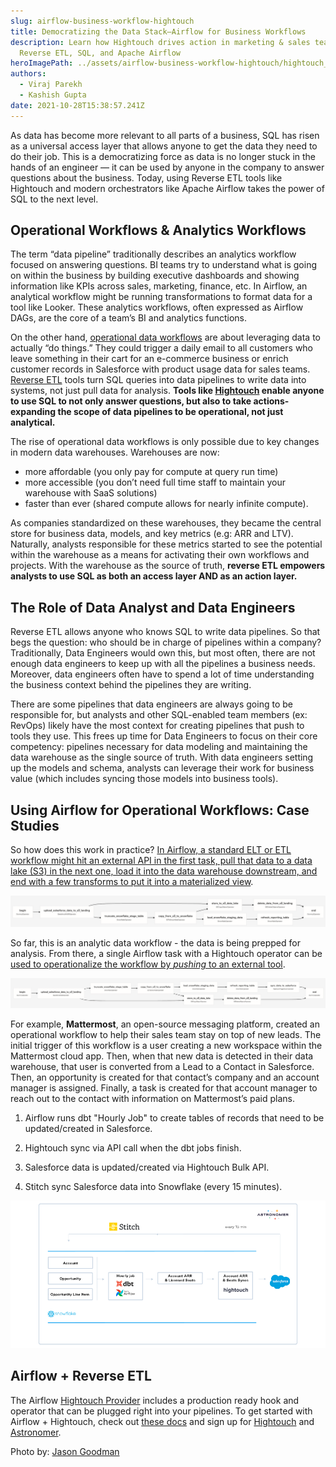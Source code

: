 ```yaml
---
slug: airflow-business-workflow-hightouch
title: Democratizing the Data Stack—Airflow for Business Workflows
description: Learn how Hightouch drives action in marketing & sales teams with
  Reverse ETL, SQL, and Apache Airflow
heroImagePath: ../assets/airflow-business-workflow-hightouch/hightouch_cover.png
authors:
  - Viraj Parekh
  - Kashish Gupta
date: 2021-10-28T15:38:57.241Z
---
```

As data has become more relevant to all parts of a business, SQL has risen as a universal access layer that allows anyone to get the data they need to do their job. This is a democratizing force as data is no longer stuck in the hands of an engineer — it can be used by anyone in the company to answer questions about the business. Today, using Reverse ETL tools like Hightouch and modern orchestrators like Apache Airflow takes the power of SQL to the next level.

## Operational Workflows & Analytics Workflows

The term “data pipeline” traditionally describes an analytics workflow focused on answering questions. BI teams try to understand what is going on within the business by building executive dashboards and showing information like KPIs across sales, marketing, finance, etc. In Airflow, an analytical workflow might be running transformations to format data for a tool like Looker. These analytics workflows, often expressed as Airflow DAGs, are the core of a team’s BI and analytics functions.

On the other hand, [operational data workflows](https://hightouch.io/blog/what-is-operational-analytics/) are about leveraging data to actually “do things.” They could trigger a daily email to all customers who leave something in their cart for an e-commerce business or enrich customer records in Salesforce with product usage data for sales teams. [Reverse ETL](https://hightouch.io/blog/reverse-etl) tools turn SQL queries into data pipelines to write data into systems, not just pull data for analysis. **Tools like [Hightouch](https://hightouch.io/) enable anyone to use SQL to not only answer questions, but also to take actions- expanding the scope of data pipelines to be operational, not just analytical.**

The rise of operational data workflows is only possible due to key changes in modern data warehouses. Warehouses are now:

* more affordable (you only pay for compute at query run time)
* more accessible (you don’t need full time staff to maintain your warehouse with SaaS solutions)
* faster than ever (shared compute allows for nearly infinite compute).

As companies standardized on these warehouses, they became the central store for business data, models, and key metrics (e.g: ARR and LTV). Naturally, analysts responsible for these metrics started to see the potential within the warehouse as a means for activating their own workflows and projects. With the warehouse as the source of truth, **reverse ETL empowers analysts to use SQL as both an access layer AND as an action layer.**

## The Role of Data Analyst and Data Engineers

Reverse ETL allows anyone who knows SQL to write data pipelines. So that begs the question: who should be in charge of pipelines within a company? Traditionally, Data Engineers would own this, but most often, there are not enough data engineers to keep up with all the pipelines a business needs. Moreover, data engineers often have to spend a lot of time understanding the business context behind the pipelines they are writing.

There are some pipelines that data engineers are always going to be responsible for, but analysts and other SQL-enabled team members (ex: RevOps) likely have the most context for creating pipelines that push to tools they use. This frees up time for Data Engineers to focus on their core competency: pipelines necessary for data modeling and maintaining the data warehouse as the single source of truth. With data engineers setting up the models and schema, analysts can leverage their work for business value (which includes syncing those models into business tools).

## Using Airflow for Operational Workflows: Case Studies

So how does this work in practice? [In Airflow, a standard ELT or ETL workflow might hit an external API in the first task, pull that data to a data lake (S3) in the next one, load it into the data warehouse downstream, and end with a few transforms to put it into a materialized view](https://registry.astronomer.io/dags/modern-elt-salesforce-to-snowflake).

[![modern-elt-salesforce-to-snowflake.png](../assets/airflow-business-workflow-hightouch/modern-elt-salesforce-to-snowflake.png)](https://registry.astronomer.io/dags/modern-elt-salesforce-to-snowflake)

So far, this is an analytic data workflow - the data is being prepped for analysis. From there, a single Airflow task with a Hightouch operator can be [used to operationalize the workflow by *pushing* to an external tool](https://registry.astronomer.io/dags/modern-elt-salesforce-to-snowflake-hightouch).

[![modern-elt-salesforce-to-snowflake-hightouch.png](../assets/airflow-business-workflow-hightouch/modern-elt-salesforce-to-snowflake-hightouch.png)](https://registry.astronomer.io/dags/modern-elt-salesforce-to-snowflake-hightouch)

For example, **Mattermost**, an open-source messaging platform, created an operational
workflow to help their sales team stay on top of new leads. The initial trigger of this workflow is a user creating a new workspace within the Mattermost cloud app. Then, when that new data is detected in their data warehouse, that user is converted from a Lead to a Contact in Salesforce. Then, an opportunity is created for that contact’s company and an account manager is assigned. Finally, a task is created for that account manager to reach out to the contact with information on Mattermost’s paid plans.



1. Airflow runs dbt "Hourly Job" to create tables of records that need to be updated/created in Salesforce.

2. Hightouch sync via API call when the dbt jobs finish.

3. Salesforce data is updated/created via Hightouch Bulk API.

4. Stitch sync Salesforce data into Snowflake (every 15 minutes).



![Airflow DBT Stich Salesforce Hightouch](../assets/astro_blog_11032021.png)

## Airflow + Reverse ETL

The Airflow [Hightouch Provider](https://registry.astronomer.io/providers/hightouch) includes a production ready hook and operator that can be plugged right into your pipelines. To get started with Airflow + Hightouch, check out [these docs](https://hightouch.io/docs/integrations/airflow/) and sign up for [Hightouch](https://hightouch.io/) and [Astronomer](https://www.astronomer.io/get-astronomer/).

Photo by: [Jason Goodman](https://unsplash.com/@jasongoodman_youxventures)